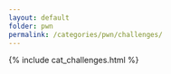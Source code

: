 ```yaml
---
layout: default
folder: pwn
permalink: /categories/pwn/challenges/
---
```


{% include cat_challenges.html %}